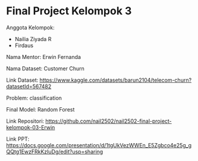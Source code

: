 # Final Project Kelompok 3
Anggota Kelompok:
- Nailia Ziyada R
- Firdaus

Nama Mentor: Erwin Fernanda 

Nama Dataset: Customer Churn

Link Dataset: https://www.kaggle.com/datasets/barun2104/telecom-churn?datasetId=567482

Problem: classification

Final Model: Random Forest

Link Repositori: https://github.com/nail2502/nail2502-final-project-kelompok-03-Erwin

Link PPT: https://docs.google.com/presentation/d/1tgUkVezWWEn_E5Zgbco4e25g_gQQtg1EwzFRkKzIuDg/edit?usp=sharing
